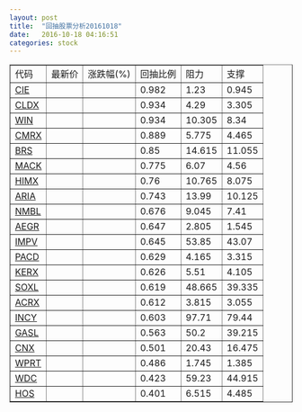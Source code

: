 ```yaml
---
layout: post
title:  "回抽股票分析20161018"
date:   2016-10-18 04:16:51
categories: stock
---
```

<script type="text/javascript">
var stockList = []
stockList.push('gb_cie');
stockList.push('gb_cldx');
stockList.push('gb_win');
stockList.push('gb_cmrx');
stockList.push('gb_brs');
stockList.push('gb_mack');
stockList.push('gb_himx');
stockList.push('gb_aria');
stockList.push('gb_nmbl');
stockList.push('gb_aegr');
stockList.push('gb_impv');
stockList.push('gb_pacd');
stockList.push('gb_kerx');
stockList.push('gb_soxl');
stockList.push('gb_acrx');
stockList.push('gb_incy');
stockList.push('gb_gasl');
stockList.push('gb_cnx');
stockList.push('gb_wprt');
stockList.push('gb_wdc');
stockList.push('gb_hos');
</script>
<table border="1">
 <tr>
 <td>代码</td>
 <td>最新价</td>
 <td>涨跌幅(%)</td>
 <td>回抽比例</td>
 <td>阻力</td>
 <td>支撑</td>
</tr>
  <tr id="cie">
  <td><a href="http://stock.finance.sina.com.cn/usstock/quotes/CIE.html" target="_blank">CIE</a></td><td></td><td></td><td>0.982</td><td>1.23</td><td>0.945</td></tr>
  <tr id="cldx">
  <td><a href="http://stock.finance.sina.com.cn/usstock/quotes/CLDX.html" target="_blank">CLDX</a></td><td></td><td></td><td>0.934</td><td>4.29</td><td>3.305</td></tr>
  <tr id="win">
  <td><a href="http://stock.finance.sina.com.cn/usstock/quotes/WIN.html" target="_blank">WIN</a></td><td></td><td></td><td>0.934</td><td>10.305</td><td>8.34</td></tr>
  <tr id="cmrx">
  <td><a href="http://stock.finance.sina.com.cn/usstock/quotes/CMRX.html" target="_blank">CMRX</a></td><td></td><td></td><td>0.889</td><td>5.775</td><td>4.465</td></tr>
  <tr id="brs">
  <td><a href="http://stock.finance.sina.com.cn/usstock/quotes/BRS.html" target="_blank">BRS</a></td><td></td><td></td><td>0.85</td><td>14.615</td><td>11.055</td></tr>
  <tr id="mack">
  <td><a href="http://stock.finance.sina.com.cn/usstock/quotes/MACK.html" target="_blank">MACK</a></td><td></td><td></td><td>0.775</td><td>6.07</td><td>4.56</td></tr>
  <tr id="himx">
  <td><a href="http://stock.finance.sina.com.cn/usstock/quotes/HIMX.html" target="_blank">HIMX</a></td><td></td><td></td><td>0.76</td><td>10.765</td><td>8.075</td></tr>
  <tr id="aria">
  <td><a href="http://stock.finance.sina.com.cn/usstock/quotes/ARIA.html" target="_blank">ARIA</a></td><td></td><td></td><td>0.743</td><td>13.99</td><td>10.125</td></tr>
  <tr id="nmbl">
  <td><a href="http://stock.finance.sina.com.cn/usstock/quotes/NMBL.html" target="_blank">NMBL</a></td><td></td><td></td><td>0.676</td><td>9.045</td><td>7.41</td></tr>
  <tr id="aegr">
  <td><a href="http://stock.finance.sina.com.cn/usstock/quotes/AEGR.html" target="_blank">AEGR</a></td><td></td><td></td><td>0.647</td><td>2.805</td><td>1.545</td></tr>
  <tr id="impv">
  <td><a href="http://stock.finance.sina.com.cn/usstock/quotes/IMPV.html" target="_blank">IMPV</a></td><td></td><td></td><td>0.645</td><td>53.85</td><td>43.07</td></tr>
  <tr id="pacd">
  <td><a href="http://stock.finance.sina.com.cn/usstock/quotes/PACD.html" target="_blank">PACD</a></td><td></td><td></td><td>0.629</td><td>4.165</td><td>3.315</td></tr>
  <tr id="kerx">
  <td><a href="http://stock.finance.sina.com.cn/usstock/quotes/KERX.html" target="_blank">KERX</a></td><td></td><td></td><td>0.626</td><td>5.51</td><td>4.105</td></tr>
  <tr id="soxl">
  <td><a href="http://stock.finance.sina.com.cn/usstock/quotes/SOXL.html" target="_blank">SOXL</a></td><td></td><td></td><td>0.619</td><td>48.665</td><td>39.335</td></tr>
  <tr id="acrx">
  <td><a href="http://stock.finance.sina.com.cn/usstock/quotes/ACRX.html" target="_blank">ACRX</a></td><td></td><td></td><td>0.612</td><td>3.815</td><td>3.055</td></tr>
  <tr id="incy">
  <td><a href="http://stock.finance.sina.com.cn/usstock/quotes/INCY.html" target="_blank">INCY</a></td><td></td><td></td><td>0.603</td><td>97.71</td><td>79.44</td></tr>
  <tr id="gasl">
  <td><a href="http://stock.finance.sina.com.cn/usstock/quotes/GASL.html" target="_blank">GASL</a></td><td></td><td></td><td>0.563</td><td>50.2</td><td>39.215</td></tr>
  <tr id="cnx">
  <td><a href="http://stock.finance.sina.com.cn/usstock/quotes/CNX.html" target="_blank">CNX</a></td><td></td><td></td><td>0.501</td><td>20.43</td><td>16.475</td></tr>
  <tr id="wprt">
  <td><a href="http://stock.finance.sina.com.cn/usstock/quotes/WPRT.html" target="_blank">WPRT</a></td><td></td><td></td><td>0.486</td><td>1.745</td><td>1.385</td></tr>
  <tr id="wdc">
  <td><a href="http://stock.finance.sina.com.cn/usstock/quotes/WDC.html" target="_blank">WDC</a></td><td></td><td></td><td>0.423</td><td>59.23</td><td>44.915</td></tr>
  <tr id="hos">
  <td><a href="http://stock.finance.sina.com.cn/usstock/quotes/HOS.html" target="_blank">HOS</a></td><td></td><td></td><td>0.401</td><td>6.515</td><td>4.485</td></tr>
</table>
